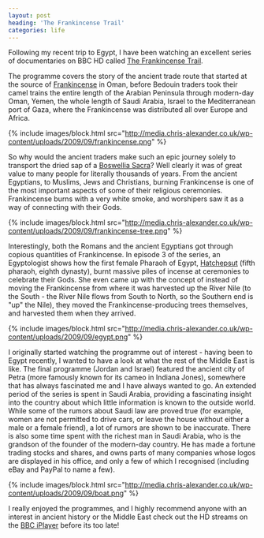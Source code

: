 ```yaml
---
layout: post
heading: 'The Frankincense Trail'
categories: life
---
```


Following my recent trip to Egypt, I have been watching an excellent series of documentaries on BBC HD called [The Frankincense Trail](http://www.bbc.co.uk/programmes/b00mfzjr).

The programme covers the story of the ancient trade route that started at the source of [Frankincense](http://en.wikipedia.org/wiki/Frankincense) in Oman, before Bedouin traders took their camel trains the entire length of the Arabian Peninsula through modern-day Oman, Yemen, the whole length of Saudi Arabia, Israel to the Mediterranean port of Gaza, where the Frankincense was distributed all over Europe and Africa.

{% include images/block.html src="http://media.chris-alexander.co.uk/wp-content/uploads/2009/09/frankincense.png" %}

So why would the ancient traders make such an epic journey solely to transport the dried sap of a [Boswellia Sacra](http://en.wikipedia.org/wiki/Boswellia_sacra)? Well clearly it was of great value to many people for literally thousands of years. From the ancient Egyptians, to Muslims, Jews and Christians, burning Frankincense is one of the most important aspects of some of their religious ceremonies. Frankincense burns with a very white smoke, and worshipers saw it as a way of connecting with their Gods.

{% include images/block.html src="http://media.chris-alexander.co.uk/wp-content/uploads/2009/09/frankincense-tree.png" %}

Interestingly, both the Romans and the ancient Egyptians got through copious quantities of Frankincense. In episode 3 of the series, an Egyptologist shows how the first female Pharaoh of Egypt, [Hatchepsut](http://en.wikipedia.org/wiki/Hatshepsut) (fifth pharaoh, eighth dynasty), burnt massive piles of incense at ceremonies to celebrate their Gods. She even came up with the concept of instead of moving the Frankincense from where it was harvested up the River Nile (to the South - the River Nile flows from South to North, so the Southern end is "up" the Nile), they moved the Frankincense-producing trees themselves, and harvested them when they arrived.

{% include images/block.html src="http://media.chris-alexander.co.uk/wp-content/uploads/2009/09/egypt.png" %}

I originally started watching the programme out of interest - having been to Egypt recently, I wanted to have a look at what the rest of the Middle East is like. The final programme (Jordan and Israel) featured the ancient city of Petra (more famously known for its cameo in Indiana Jones), somewhere that has always fascinated me and I have always wanted to go. An extended period of the series is spent in Saudi Arabia, providing a fascinating insight into the country about which little information is known to the outside world. While some of the rumors about Saudi law are proved true (for example, women are not permitted to drive cars, or leave the house without either a male or a female friend), a lot of rumors are shown to be inaccurate. There is also some time spent with the richest man in Saudi Arabia, who is the grandson of the founder of the modern-day country. He has made a fortune trading stocks and shares, and owns parts of many companies whose logos are displayed in his office, and only a few of which I recognised (including eBay and PayPal to name a few).

{% include images/block.html src="http://media.chris-alexander.co.uk/wp-content/uploads/2009/09/boat.png" %}

I really enjoyed the programmes, and I highly recommend anyone with an interest in ancient history or the Middle East check out the HD streams on the [BBC iPlayer](http://www.bbc.co.uk/programmes/b00mfzjr/episodes/player) before its too late!
